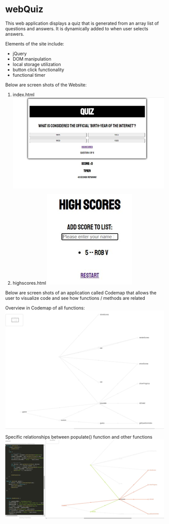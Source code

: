 # webQuiz

This web application displays a quiz that is generated from an array list of questions and answers. It is dynamically added to when user selects answers. 

Elements of the site include: 
<br />
  * jQuery <br />
  * DOM manipulation <br />
  * local storage utilization <br />
  * button click functionality <br />
  * functional timer
  
Below are screen shots of the Website:

1. index.html
![quizApp1](screenShots/quizApp1.JPG?raw=true "index.html capture")

2. highscores.html
![quizApp2](screenShots/quizApp2.JPG?raw=true "highscores.html capture")

Below are screen shots of an application called Codemap that allows the user to visualize code and see how functions / methods are related <br />

Overview in Codemap of all functions:
![codeMapOverview](screenShots/codeMapOverview.JPG?raw=true "Codemap Overview")

Specific relationships between populate() function and other functions
![codeMapPopulateFunction](screenShots/codeMapPopulateFunction.JPG?raw=true "Populate Overview")
